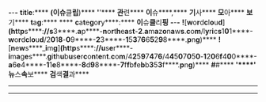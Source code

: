 ****-****-****-****
****t****i****t****l****e****:**** ****(****이****슈****클****립****)**** ****'****'**** ****관****련**** ****이****슈****,**** ****기****사**** ****모****아**** ****보****기****
****t****a****g****:**** ****
****c****a****t****e****g****o****r****y****:**** ****이****슈****클****리****핑****
****-****-****-****
****!****[****w****o****r****d****c****l****o****u****d****]****(****h****t****t****p****s****:****//s****3****.****a****p****-****n****o****r****t****h****e****a****s****t****-****2****.****a****m****a****z****o****n****a****w****s****.****c****o****m****/l****y****r****i****c****s****1****0****1****-****w****o****r****d****c****l****o****u****d****/2****0****1****8****-****0****9****-****2****3****-****1****5****3****7****6****6****5****2****9****8****.****p****n****g****)****
****!****[****n****e****w****s****_****i****m****g****]****(****h****t****t****p****s****:****//u****s****e****r****-****i****m****a****g****e****s****.****g****i****t****h****u****b****u****s****e****r****c****o****n****t****e****n****t****.****c****o****m****/4****2****5****9****7****4****7****6****/4****4****5****0****7****0****5****0****-****1****2****0****6****f****4****0****0****-****a****6****e****4****-****1****1****e****8****-****8****d****9****8****-****7****f****f****b****f****e****b****b****3****5****3****f****.****p****n****g****)****
****#****#**** **************'****'************** ****뉴****스****속****보**** ****검****색****결****과****
****
****